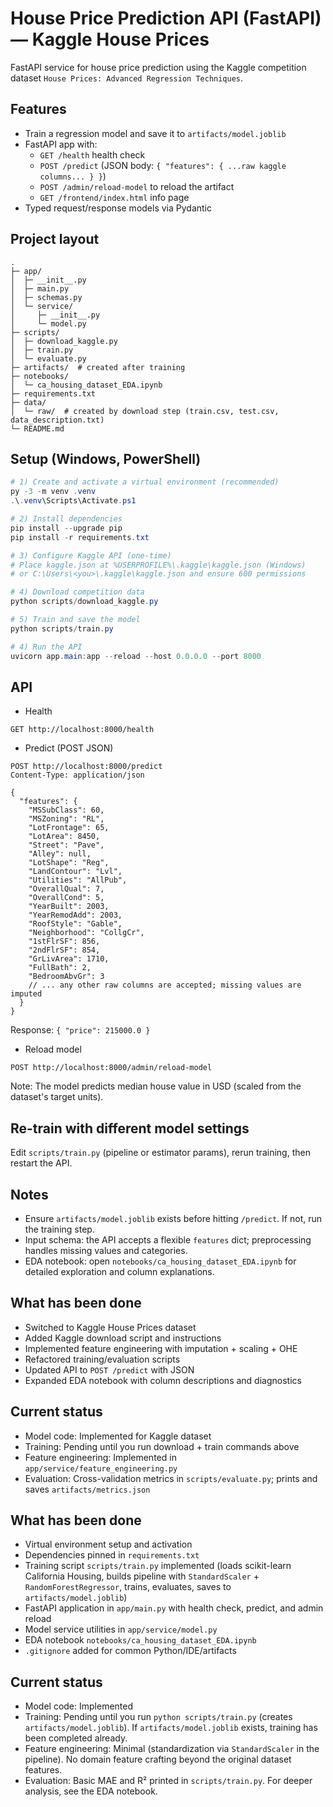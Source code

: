 # House Price Prediction API (FastAPI) — Kaggle House Prices

FastAPI service for house price prediction using the Kaggle competition dataset
`House Prices: Advanced Regression Techniques`.

## Features
- Train a regression model and save it to `artifacts/model.joblib`
- FastAPI app with:
  - `GET /health` health check
  - `POST /predict` (JSON body: `{ "features": { ...raw kaggle columns... } }`)
  - `POST /admin/reload-model` to reload the artifact
  - `GET /frontend/index.html` info page
- Typed request/response models via Pydantic

## Project layout
```
.
├─ app/
│  ├─ __init__.py
│  ├─ main.py
│  ├─ schemas.py
│  └─ service/
│     ├─ __init__.py
│     └─ model.py
├─ scripts/
│  ├─ download_kaggle.py
│  ├─ train.py
│  └─ evaluate.py
├─ artifacts/  # created after training
├─ notebooks/
│  └─ ca_housing_dataset_EDA.ipynb
├─ requirements.txt
├─ data/
│  └─ raw/  # created by download step (train.csv, test.csv, data_description.txt)
└─ README.md
```

## Setup (Windows, PowerShell)
```powershell
# 1) Create and activate a virtual environment (recommended)
py -3 -m venv .venv
.\.venv\Scripts\Activate.ps1

# 2) Install dependencies
pip install --upgrade pip
pip install -r requirements.txt

# 3) Configure Kaggle API (one-time)
# Place kaggle.json at %USERPROFILE%\.kaggle\kaggle.json (Windows)
# or C:\Users\<you>\.kaggle\kaggle.json and ensure 600 permissions

# 4) Download competition data
python scripts/download_kaggle.py

# 5) Train and save the model
python scripts/train.py

# 4) Run the API
uvicorn app.main:app --reload --host 0.0.0.0 --port 8000
```

## API
- Health
```http
GET http://localhost:8000/health
```

- Predict (POST JSON)
```http
POST http://localhost:8000/predict
Content-Type: application/json

{
  "features": {
    "MSSubClass": 60,
    "MSZoning": "RL",
    "LotFrontage": 65,
    "LotArea": 8450,
    "Street": "Pave",
    "Alley": null,
    "LotShape": "Reg",
    "LandContour": "Lvl",
    "Utilities": "AllPub",
    "OverallQual": 7,
    "OverallCond": 5,
    "YearBuilt": 2003,
    "YearRemodAdd": 2003,
    "RoofStyle": "Gable",
    "Neighborhood": "CollgCr",
    "1stFlrSF": 856,
    "2ndFlrSF": 854,
    "GrLivArea": 1710,
    "FullBath": 2,
    "BedroomAbvGr": 3
    // ... any other raw columns are accepted; missing values are imputed
  }
}
```
Response: `{ "price": 215000.0 }`

- Reload model
```http
POST http://localhost:8000/admin/reload-model
```

Note: The model predicts median house value in USD (scaled from the dataset's target units).

## Re-train with different model settings
Edit `scripts/train.py` (pipeline or estimator params), rerun training, then restart the API.

## Notes
- Ensure `artifacts/model.joblib` exists before hitting `/predict`. If not, run the training step.
- Input schema: the API accepts a flexible `features` dict; preprocessing handles missing values and categories.
- EDA notebook: open `notebooks/ca_housing_dataset_EDA.ipynb` for detailed exploration and column explanations.

## What has been done
- Switched to Kaggle House Prices dataset
- Added Kaggle download script and instructions
- Implemented feature engineering with imputation + scaling + OHE
- Refactored training/evaluation scripts
- Updated API to `POST /predict` with JSON
- Expanded EDA notebook with column descriptions and diagnostics

## Current status
- Model code: Implemented for Kaggle dataset
- Training: Pending until you run download + train commands above
- Feature engineering: Implemented in `app/service/feature_engineering.py`
- Evaluation: Cross-validation metrics in `scripts/evaluate.py`; prints and saves `artifacts/metrics.json`

## What has been done
- Virtual environment setup and activation
- Dependencies pinned in `requirements.txt`
- Training script `scripts/train.py` implemented (loads scikit-learn California Housing, builds pipeline with `StandardScaler` + `RandomForestRegressor`, trains, evaluates, saves to `artifacts/model.joblib`)
- FastAPI application in `app/main.py` with health check, predict, and admin reload
- Model service utilities in `app/service/model.py`
- EDA notebook `notebooks/ca_housing_dataset_EDA.ipynb`
- `.gitignore` added for common Python/IDE/artifacts

## Current status
- Model code: Implemented
- Training: Pending until you run `python scripts/train.py` (creates `artifacts/model.joblib`). If `artifacts/model.joblib` exists, training has been completed already.
- Feature engineering: Minimal (standardization via `StandardScaler` in the pipeline). No domain feature crafting beyond the original dataset features.
- Evaluation: Basic MAE and R² printed in `scripts/train.py`. For deeper analysis, see the EDA notebook.
